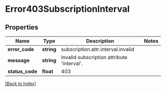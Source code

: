 # Error403SubscriptionInterval

## Properties

Name | Type | Description | Notes
------------ | ------------- | ------------- | -------------
**error_code** | **string** | subscription.attr.interval.invalid |
**message** | **string** | Invalid subscription attribute 'interval'. |
**status_code** | **float** | 403 |

[[Back to Index]](../index.md)
